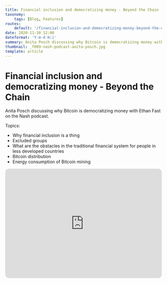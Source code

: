```yaml
---
title: Financial inclusion and democratizing money - Beyond the Chain
taxonomy:
    tags: [Blog, Features]
routes:
    default: '/financial-inclusion-and-democratizing-money-beyond-the-chain'
date: 2020-11-30 12:00
dateformat: 'Y-m-d H:i'
summary: Anita Posch discussing why Bitcoin is democratizing money with Ethan Fast on the Nash podcast.
thumbnail: _f009-nash-podcast-anita-posch.jpg
template: article
---
```


# Financial inclusion and democratizing money - Beyond the Chain

Anita Posch discussing why Bitcoin is democratizing money with Ethan Fast on the Nash podcast.

Topics:
<ul>
 	<li>Why financial inclusion is a thing</li>
 	<li>Excluded groups</li>
 	<li>What are the obstacles in the traditional financial system for people in less developed countries</li>
 	<li>Bitcoin distribution</li>
 	<li>Energy consumption of Bitcoin mining</li>
</ul>

<iframe style="border-radius:12px" src="https://open.spotify.com/embed/episode/4IkXLT0Ic6tBI9atUqR6QH?utm_source=generator" width="100%" height="352" frameBorder="0" allowfullscreen="" allow="autoplay; clipboard-write; encrypted-media; fullscreen; picture-in-picture" loading="lazy"></iframe>